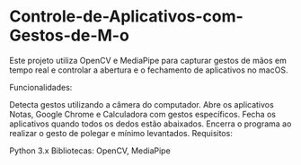 # Controle-de-Aplicativos-com-Gestos-de-M-o
Este projeto utiliza OpenCV e MediaPipe para capturar gestos de mãos em tempo real e controlar a abertura e o fechamento de aplicativos no macOS.


Funcionalidades:

Detecta gestos utilizando a câmera do computador.
Abre os aplicativos Notas, Google Chrome e Calculadora com gestos específicos.
Fecha os aplicativos quando todos os dedos estão abaixados.
Encerra o programa ao realizar o gesto de polegar e mínimo levantados.
Requisitos:

Python 3.x
Bibliotecas: OpenCV, MediaPipe
